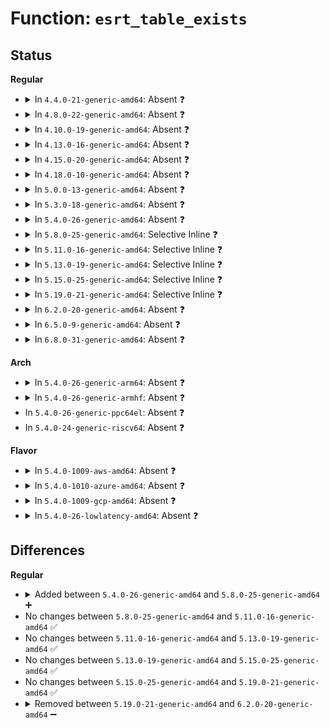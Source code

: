# Function: <code>esrt_table_exists</code>

## Status
<b>Regular</b>
<ul>
<li>
<details>
<summary>In <code>4.4.0-21-generic-amd64</code>: Absent ❓</summary>

```json
{
  "name": "esrt_table_exists",
  "collision_type": "Unique Static",
  "inline_type": "Full",
  "funcs": [
    {
      "addr": 18446744071586002629,
      "name": "esrt_table_exists",
      "external": false,
      "loc": "drivers/firmware/efi/esrt.c:218",
      "file": "drivers/firmware/efi/esrt.c",
      "inline": "declared, inlined",
      "caller_inline": [
        "drivers/firmware/efi/esrt.c:esrt_attr_is_visible",
        "drivers/firmware/efi/esrt.c:esrt_sysfs_init",
        "drivers/firmware/efi/esrt.c:efi_esrt_init"
      ],
      "caller_func": []
    }
  ],
  "symbols": []
}
```
</details>
</li>
<li>
<details>
<summary>In <code>4.8.0-22-generic-amd64</code>: Absent ❓</summary>

```json
{
  "name": "esrt_table_exists",
  "collision_type": "Unique Static",
  "inline_type": "Full",
  "funcs": [
    {
      "addr": 18446744071595509816,
      "name": "esrt_table_exists",
      "external": false,
      "loc": "drivers/firmware/efi/esrt.c:215",
      "file": "drivers/firmware/efi/esrt.c",
      "inline": "declared, inlined",
      "caller_inline": [
        "drivers/firmware/efi/esrt.c:esrt_sysfs_init",
        "drivers/firmware/efi/esrt.c:esrt_attr_is_visible",
        "drivers/firmware/efi/esrt.c:efi_esrt_init"
      ],
      "caller_func": []
    }
  ],
  "symbols": []
}
```
</details>
</li>
<li>
<details>
<summary>In <code>4.10.0-19-generic-amd64</code>: Absent ❓</summary>

```json
{
  "name": "esrt_table_exists",
  "collision_type": "Unique Static",
  "inline_type": "Full",
  "funcs": [
    {
      "addr": 18446744071595764090,
      "name": "esrt_table_exists",
      "external": false,
      "loc": "drivers/firmware/efi/esrt.c:216",
      "file": "drivers/firmware/efi/esrt.c",
      "inline": "declared, inlined",
      "caller_inline": [
        "drivers/firmware/efi/esrt.c:esrt_sysfs_init",
        "drivers/firmware/efi/esrt.c:esrt_attr_is_visible",
        "drivers/firmware/efi/esrt.c:efi_esrt_init"
      ],
      "caller_func": []
    }
  ],
  "symbols": []
}
```
</details>
</li>
<li>
<details>
<summary>In <code>4.13.0-16-generic-amd64</code>: Absent ❓</summary>

```json
{
  "name": "esrt_table_exists",
  "collision_type": "Unique Static",
  "inline_type": "Full",
  "funcs": [
    {
      "addr": 18446744071596693121,
      "name": "esrt_table_exists",
      "external": false,
      "loc": "drivers/firmware/efi/esrt.c:216",
      "file": "drivers/firmware/efi/esrt.c",
      "inline": "declared, inlined",
      "caller_inline": [
        "drivers/firmware/efi/esrt.c:esrt_sysfs_init",
        "drivers/firmware/efi/esrt.c:efi_esrt_init"
      ],
      "caller_func": []
    }
  ],
  "symbols": []
}
```
</details>
</li>
<li>
<details>
<summary>In <code>4.15.0-20-generic-amd64</code>: Absent ❓</summary>

```json
{
  "name": "esrt_table_exists",
  "collision_type": "Unique Static",
  "inline_type": "Full",
  "funcs": [
    {
      "addr": 18446744071603023178,
      "name": "esrt_table_exists",
      "external": false,
      "loc": "drivers/firmware/efi/esrt.c:213",
      "file": "drivers/firmware/efi/esrt.c",
      "inline": "declared, inlined",
      "caller_inline": [
        "drivers/firmware/efi/esrt.c:esrt_sysfs_init",
        "drivers/firmware/efi/esrt.c:efi_esrt_init"
      ],
      "caller_func": []
    }
  ],
  "symbols": []
}
```
</details>
</li>
<li>
<details>
<summary>In <code>4.18.0-10-generic-amd64</code>: Absent ❓</summary>

```json
{
  "name": "esrt_table_exists",
  "collision_type": "Unique Static",
  "inline_type": "Full",
  "funcs": [
    {
      "addr": 18446744071603195908,
      "name": "esrt_table_exists",
      "external": false,
      "loc": "drivers/firmware/efi/esrt.c:213",
      "file": "drivers/firmware/efi/esrt.c",
      "inline": "declared, inlined",
      "caller_inline": [
        "drivers/firmware/efi/esrt.c:esrt_sysfs_init",
        "drivers/firmware/efi/esrt.c:esrt_attr_is_visible",
        "drivers/firmware/efi/esrt.c:efi_esrt_init"
      ],
      "caller_func": []
    }
  ],
  "symbols": []
}
```
</details>
</li>
<li>
<details>
<summary>In <code>5.0.0-13-generic-amd64</code>: Absent ❓</summary>

```json
{
  "name": "esrt_table_exists",
  "collision_type": "Unique Static",
  "inline_type": "Full",
  "funcs": [
    {
      "addr": 18446744071605006271,
      "name": "esrt_table_exists",
      "external": false,
      "loc": "drivers/firmware/efi/esrt.c:213",
      "file": "drivers/firmware/efi/esrt.c",
      "inline": "declared, inlined",
      "caller_inline": [
        "drivers/firmware/efi/esrt.c:esrt_sysfs_init",
        "drivers/firmware/efi/esrt.c:esrt_sysfs_init",
        "drivers/firmware/efi/esrt.c:esrt_attr_is_visible",
        "drivers/firmware/efi/esrt.c:esrt_attr_is_visible",
        "drivers/firmware/efi/esrt.c:efi_esrt_init",
        "drivers/firmware/efi/esrt.c:efi_esrt_init"
      ],
      "caller_func": []
    }
  ],
  "symbols": []
}
```
</details>
</li>
<li>
<details>
<summary>In <code>5.3.0-18-generic-amd64</code>: Absent ❓</summary>

```json
{
  "name": "esrt_table_exists",
  "collision_type": "Unique Static",
  "inline_type": "Full",
  "funcs": [
    {
      "addr": 18446744071605119193,
      "name": "esrt_table_exists",
      "external": false,
      "loc": "drivers/firmware/efi/esrt.c:214",
      "file": "drivers/firmware/efi/esrt.c",
      "inline": "declared, inlined",
      "caller_inline": [
        "drivers/firmware/efi/esrt.c:esrt_sysfs_init",
        "drivers/firmware/efi/esrt.c:esrt_sysfs_init",
        "drivers/firmware/efi/esrt.c:esrt_attr_is_visible",
        "drivers/firmware/efi/esrt.c:esrt_attr_is_visible",
        "drivers/firmware/efi/esrt.c:efi_esrt_init",
        "drivers/firmware/efi/esrt.c:efi_esrt_init"
      ],
      "caller_func": []
    }
  ],
  "symbols": []
}
```
</details>
</li>
<li>
<details>
<summary>In <code>5.4.0-26-generic-amd64</code>: Absent ❓</summary>

```json
{
  "name": "esrt_table_exists",
  "collision_type": "Unique Static",
  "inline_type": "Full",
  "funcs": [
    {
      "addr": 18446744071605158579,
      "name": "esrt_table_exists",
      "external": false,
      "loc": "drivers/firmware/efi/esrt.c:214",
      "file": "drivers/firmware/efi/esrt.c",
      "inline": "declared, inlined",
      "caller_inline": [
        "drivers/firmware/efi/esrt.c:esrt_sysfs_init",
        "drivers/firmware/efi/esrt.c:esrt_sysfs_init",
        "drivers/firmware/efi/esrt.c:esrt_attr_is_visible",
        "drivers/firmware/efi/esrt.c:esrt_attr_is_visible",
        "drivers/firmware/efi/esrt.c:efi_esrt_init",
        "drivers/firmware/efi/esrt.c:efi_esrt_init"
      ],
      "caller_func": []
    }
  ],
  "symbols": []
}
```
</details>
</li>
<li>
<details>
<summary>In <code>5.8.0-25-generic-amd64</code>: Selective Inline ❓</summary>

```c
int esrt_table_exists()
```

```json
{
  "name": "esrt_table_exists",
  "collision_type": "Unique Static",
  "inline_type": "Selective",
  "funcs": [
    {
      "addr": 18446744071589062821,
      "name": "esrt_table_exists",
      "external": false,
      "loc": "drivers/firmware/efi/esrt.c:214",
      "file": "drivers/firmware/efi/esrt.c",
      "inline": "declared, inlined",
      "caller_inline": [
        "drivers/firmware/efi/esrt.c:esrt_attr_is_visible",
        "drivers/firmware/efi/esrt.c:esrt_attr_is_visible"
      ],
      "caller_func": [
        "drivers/firmware/efi/esrt.c:register_entries",
        "drivers/firmware/efi/esrt.c:efi_esrt_init"
      ]
    }
  ],
  "symbols": [
    {
      "addr": 18446744071589062784,
      "name": "esrt_table_exists",
      "section": ".text",
      "bind": "STB_LOCAL",
      "size": 28
    }
  ]
}
```
</details>
</li>
<li>
<details>
<summary>In <code>5.11.0-16-generic-amd64</code>: Selective Inline ❓</summary>

```c
int esrt_table_exists()
```

```json
{
  "name": "esrt_table_exists",
  "collision_type": "Unique Static",
  "inline_type": "Selective",
  "funcs": [
    {
      "addr": 18446744071589069397,
      "name": "esrt_table_exists",
      "external": false,
      "loc": "drivers/firmware/efi/esrt.c:214",
      "file": "drivers/firmware/efi/esrt.c",
      "inline": "declared, inlined",
      "caller_inline": [
        "drivers/firmware/efi/esrt.c:esrt_attr_is_visible",
        "drivers/firmware/efi/esrt.c:esrt_attr_is_visible"
      ],
      "caller_func": [
        "drivers/firmware/efi/esrt.c:register_entries",
        "drivers/firmware/efi/esrt.c:efi_esrt_init"
      ]
    }
  ],
  "symbols": [
    {
      "addr": 18446744071589069360,
      "name": "esrt_table_exists",
      "section": ".text",
      "bind": "STB_LOCAL",
      "size": 28
    }
  ]
}
```
</details>
</li>
<li>
<details>
<summary>In <code>5.13.0-19-generic-amd64</code>: Selective Inline ❓</summary>

```c
int esrt_table_exists()
```

```json
{
  "name": "esrt_table_exists",
  "collision_type": "Unique Static",
  "inline_type": "Selective",
  "funcs": [
    {
      "addr": 18446744071588956517,
      "name": "esrt_table_exists",
      "external": false,
      "loc": "drivers/firmware/efi/esrt.c:214",
      "file": "drivers/firmware/efi/esrt.c",
      "inline": "declared, inlined",
      "caller_inline": [
        "drivers/firmware/efi/esrt.c:esrt_attr_is_visible",
        "drivers/firmware/efi/esrt.c:esrt_attr_is_visible"
      ],
      "caller_func": [
        "drivers/firmware/efi/esrt.c:esrt_sysfs_init",
        "drivers/firmware/efi/esrt.c:efi_esrt_init"
      ]
    }
  ],
  "symbols": [
    {
      "addr": 18446744071588956480,
      "name": "esrt_table_exists",
      "section": ".text",
      "bind": "STB_LOCAL",
      "size": 28
    }
  ]
}
```
</details>
</li>
<li>
<details>
<summary>In <code>5.15.0-25-generic-amd64</code>: Selective Inline ❓</summary>

```c
int esrt_table_exists()
```

```json
{
  "name": "esrt_table_exists",
  "collision_type": "Unique Static",
  "inline_type": "Selective",
  "funcs": [
    {
      "addr": 18446744071589665813,
      "name": "esrt_table_exists",
      "external": false,
      "loc": "drivers/firmware/efi/esrt.c:214",
      "file": "drivers/firmware/efi/esrt.c",
      "inline": "declared, inlined",
      "caller_inline": [
        "drivers/firmware/efi/esrt.c:esrt_attr_is_visible",
        "drivers/firmware/efi/esrt.c:esrt_attr_is_visible"
      ],
      "caller_func": [
        "drivers/firmware/efi/esrt.c:esrt_sysfs_init",
        "drivers/firmware/efi/esrt.c:efi_esrt_init"
      ]
    }
  ],
  "symbols": [
    {
      "addr": 18446744071589665776,
      "name": "esrt_table_exists",
      "section": ".text",
      "bind": "STB_LOCAL",
      "size": 28
    }
  ]
}
```
</details>
</li>
<li>
<details>
<summary>In <code>5.19.0-21-generic-amd64</code>: Selective Inline ❓</summary>

```c
int esrt_table_exists()
```

```json
{
  "name": "esrt_table_exists",
  "collision_type": "Unique Static",
  "inline_type": "Selective",
  "funcs": [
    {
      "addr": 18446744071591168933,
      "name": "esrt_table_exists",
      "external": false,
      "loc": "drivers/firmware/efi/esrt.c:216",
      "file": "drivers/firmware/efi/esrt.c",
      "inline": "declared, inlined",
      "caller_inline": [
        "drivers/firmware/efi/esrt.c:esrt_attr_is_visible",
        "drivers/firmware/efi/esrt.c:esrt_attr_is_visible"
      ],
      "caller_func": [
        "drivers/firmware/efi/esrt.c:esrt_sysfs_init",
        "drivers/firmware/efi/esrt.c:efi_esrt_init"
      ]
    }
  ],
  "symbols": [
    {
      "addr": 18446744071591168880,
      "name": "esrt_table_exists",
      "section": ".text",
      "bind": "STB_LOCAL",
      "size": 34
    }
  ]
}
```
</details>
</li>
<li>
<details>
<summary>In <code>6.2.0-20-generic-amd64</code>: Absent ❓</summary>

```json
{
  "name": "esrt_table_exists",
  "collision_type": "Unique Static",
  "inline_type": "Full",
  "funcs": [
    {
      "addr": 18446744071628163941,
      "name": "esrt_table_exists",
      "external": false,
      "loc": "drivers/firmware/efi/esrt.c:216",
      "file": "drivers/firmware/efi/esrt.c",
      "inline": "declared, inlined",
      "caller_inline": [
        "drivers/firmware/efi/esrt.c:esrt_sysfs_init",
        "drivers/firmware/efi/esrt.c:esrt_sysfs_init",
        "drivers/firmware/efi/esrt.c:esrt_attr_is_visible",
        "drivers/firmware/efi/esrt.c:esrt_attr_is_visible",
        "drivers/firmware/efi/esrt.c:efi_esrt_init",
        "drivers/firmware/efi/esrt.c:efi_esrt_init"
      ],
      "caller_func": []
    }
  ],
  "symbols": []
}
```
</details>
</li>
<li>
<details>
<summary>In <code>6.5.0-9-generic-amd64</code>: Absent ❓</summary>

```json
{
  "name": "esrt_table_exists",
  "collision_type": "Unique Static",
  "inline_type": "Full",
  "funcs": [
    {
      "addr": 18446744071619931301,
      "name": "esrt_table_exists",
      "external": false,
      "loc": "drivers/firmware/efi/esrt.c:212",
      "file": "drivers/firmware/efi/esrt.c",
      "inline": "declared, inlined",
      "caller_inline": [
        "drivers/firmware/efi/esrt.c:esrt_sysfs_init",
        "drivers/firmware/efi/esrt.c:esrt_sysfs_init",
        "drivers/firmware/efi/esrt.c:esrt_attr_is_visible",
        "drivers/firmware/efi/esrt.c:esrt_attr_is_visible",
        "drivers/firmware/efi/esrt.c:efi_esrt_init",
        "drivers/firmware/efi/esrt.c:efi_esrt_init"
      ],
      "caller_func": []
    }
  ],
  "symbols": []
}
```
</details>
</li>
<li>
<details>
<summary>In <code>6.8.0-31-generic-amd64</code>: Absent ❓</summary>

```json
{
  "name": "esrt_table_exists",
  "collision_type": "Unique Static",
  "inline_type": "Full",
  "funcs": [
    {
      "addr": 18446744071622242468,
      "name": "esrt_table_exists",
      "external": false,
      "loc": "drivers/firmware/efi/esrt.c:212",
      "file": "drivers/firmware/efi/esrt.c",
      "inline": "declared, inlined",
      "caller_inline": [
        "drivers/firmware/efi/esrt.c:esrt_sysfs_init",
        "drivers/firmware/efi/esrt.c:esrt_sysfs_init",
        "drivers/firmware/efi/esrt.c:esrt_attr_is_visible",
        "drivers/firmware/efi/esrt.c:esrt_attr_is_visible",
        "drivers/firmware/efi/esrt.c:efi_esrt_init",
        "drivers/firmware/efi/esrt.c:efi_esrt_init"
      ],
      "caller_func": []
    }
  ],
  "symbols": []
}
```
</details>
</li>
</ul>
<b>Arch</b>
<ul>
<li>
<details>
<summary>In <code>5.4.0-26-generic-arm64</code>: Absent ❓</summary>

```json
{
  "name": "esrt_table_exists",
  "collision_type": "Unique Static",
  "inline_type": "Full",
  "funcs": [
    {
      "addr": 18446603336511286568,
      "name": "esrt_table_exists",
      "external": false,
      "loc": "drivers/firmware/efi/esrt.c:214",
      "file": "drivers/firmware/efi/esrt.c",
      "inline": "declared, inlined",
      "caller_inline": [
        "drivers/firmware/efi/esrt.c:esrt_sysfs_init",
        "drivers/firmware/efi/esrt.c:esrt_sysfs_init",
        "drivers/firmware/efi/esrt.c:esrt_attr_is_visible",
        "drivers/firmware/efi/esrt.c:esrt_attr_is_visible",
        "drivers/firmware/efi/esrt.c:efi_esrt_init",
        "drivers/firmware/efi/esrt.c:efi_esrt_init"
      ],
      "caller_func": []
    }
  ],
  "symbols": []
}
```
</details>
</li>
<li>
<details>
<summary>In <code>5.4.0-26-generic-armhf</code>: Absent ❓</summary>

```json
{
  "name": "esrt_table_exists",
  "collision_type": "Unique Static",
  "inline_type": "Full",
  "funcs": [
    {
      "addr": 3243938624,
      "name": "esrt_table_exists",
      "external": false,
      "loc": "drivers/firmware/efi/esrt.c:214",
      "file": "drivers/firmware/efi/esrt.c",
      "inline": "declared, inlined",
      "caller_inline": [
        "drivers/firmware/efi/esrt.c:esrt_sysfs_init",
        "drivers/firmware/efi/esrt.c:esrt_sysfs_init",
        "drivers/firmware/efi/esrt.c:esrt_attr_is_visible",
        "drivers/firmware/efi/esrt.c:esrt_attr_is_visible",
        "drivers/firmware/efi/esrt.c:efi_esrt_init",
        "drivers/firmware/efi/esrt.c:efi_esrt_init"
      ],
      "caller_func": []
    }
  ],
  "symbols": []
}
```
</details>
</li>
<li>
In <code>5.4.0-26-generic-ppc64el</code>: Absent ❓
</li>
<li>
In <code>5.4.0-24-generic-riscv64</code>: Absent ❓
</li>
</ul>
<b>Flavor</b>
<ul>
<li>
<details>
<summary>In <code>5.4.0-1009-aws-amd64</code>: Absent ❓</summary>

```json
{
  "name": "esrt_table_exists",
  "collision_type": "Unique Static",
  "inline_type": "Full",
  "funcs": [
    {
      "addr": 18446744071605049017,
      "name": "esrt_table_exists",
      "external": false,
      "loc": "drivers/firmware/efi/esrt.c:214",
      "file": "drivers/firmware/efi/esrt.c",
      "inline": "declared, inlined",
      "caller_inline": [
        "drivers/firmware/efi/esrt.c:esrt_sysfs_init",
        "drivers/firmware/efi/esrt.c:esrt_sysfs_init",
        "drivers/firmware/efi/esrt.c:esrt_attr_is_visible",
        "drivers/firmware/efi/esrt.c:esrt_attr_is_visible",
        "drivers/firmware/efi/esrt.c:efi_esrt_init",
        "drivers/firmware/efi/esrt.c:efi_esrt_init"
      ],
      "caller_func": []
    }
  ],
  "symbols": []
}
```
</details>
</li>
<li>
<details>
<summary>In <code>5.4.0-1010-azure-amd64</code>: Absent ❓</summary>

```json
{
  "name": "esrt_table_exists",
  "collision_type": "Unique Static",
  "inline_type": "Full",
  "funcs": [
    {
      "addr": 18446744071605014357,
      "name": "esrt_table_exists",
      "external": false,
      "loc": "drivers/firmware/efi/esrt.c:214",
      "file": "drivers/firmware/efi/esrt.c",
      "inline": "declared, inlined",
      "caller_inline": [
        "drivers/firmware/efi/esrt.c:esrt_sysfs_init",
        "drivers/firmware/efi/esrt.c:esrt_sysfs_init",
        "drivers/firmware/efi/esrt.c:esrt_attr_is_visible",
        "drivers/firmware/efi/esrt.c:esrt_attr_is_visible",
        "drivers/firmware/efi/esrt.c:efi_esrt_init",
        "drivers/firmware/efi/esrt.c:efi_esrt_init"
      ],
      "caller_func": []
    }
  ],
  "symbols": []
}
```
</details>
</li>
<li>
<details>
<summary>In <code>5.4.0-1009-gcp-amd64</code>: Absent ❓</summary>

```json
{
  "name": "esrt_table_exists",
  "collision_type": "Unique Static",
  "inline_type": "Full",
  "funcs": [
    {
      "addr": 18446744071605135592,
      "name": "esrt_table_exists",
      "external": false,
      "loc": "drivers/firmware/efi/esrt.c:214",
      "file": "drivers/firmware/efi/esrt.c",
      "inline": "declared, inlined",
      "caller_inline": [
        "drivers/firmware/efi/esrt.c:esrt_sysfs_init",
        "drivers/firmware/efi/esrt.c:esrt_sysfs_init",
        "drivers/firmware/efi/esrt.c:esrt_attr_is_visible",
        "drivers/firmware/efi/esrt.c:esrt_attr_is_visible",
        "drivers/firmware/efi/esrt.c:efi_esrt_init",
        "drivers/firmware/efi/esrt.c:efi_esrt_init"
      ],
      "caller_func": []
    }
  ],
  "symbols": []
}
```
</details>
</li>
<li>
<details>
<summary>In <code>5.4.0-26-lowlatency-amd64</code>: Absent ❓</summary>

```json
{
  "name": "esrt_table_exists",
  "collision_type": "Unique Static",
  "inline_type": "Full",
  "funcs": [
    {
      "addr": 18446744071605162773,
      "name": "esrt_table_exists",
      "external": false,
      "loc": "drivers/firmware/efi/esrt.c:214",
      "file": "drivers/firmware/efi/esrt.c",
      "inline": "declared, inlined",
      "caller_inline": [
        "drivers/firmware/efi/esrt.c:esrt_sysfs_init",
        "drivers/firmware/efi/esrt.c:esrt_sysfs_init",
        "drivers/firmware/efi/esrt.c:esrt_attr_is_visible",
        "drivers/firmware/efi/esrt.c:esrt_attr_is_visible",
        "drivers/firmware/efi/esrt.c:efi_esrt_init",
        "drivers/firmware/efi/esrt.c:efi_esrt_init"
      ],
      "caller_func": []
    }
  ],
  "symbols": []
}
```
</details>
</li>
</ul>

## Differences
<b>Regular</b>
<ul>
<li>
<details>
<summary>Added between <code>5.4.0-26-generic-amd64</code> and <code>5.8.0-25-generic-amd64</code> ➕</summary>

```c
int esrt_table_exists()
```
</details>
</li>
<li>
No changes between <code>5.8.0-25-generic-amd64</code> and <code>5.11.0-16-generic-amd64</code> ✅
</li>
<li>
No changes between <code>5.11.0-16-generic-amd64</code> and <code>5.13.0-19-generic-amd64</code> ✅
</li>
<li>
No changes between <code>5.13.0-19-generic-amd64</code> and <code>5.15.0-25-generic-amd64</code> ✅
</li>
<li>
No changes between <code>5.15.0-25-generic-amd64</code> and <code>5.19.0-21-generic-amd64</code> ✅
</li>
<li>
<details>
<summary>Removed between <code>5.19.0-21-generic-amd64</code> and <code>6.2.0-20-generic-amd64</code> ➖</summary>

```c
int esrt_table_exists()
```
</details>
</li>
</ul>
